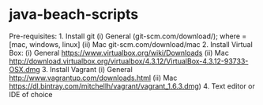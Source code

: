 java-beach-scripts
==================

Pre-requisites:
	1. Install git
		(i) General (git-scm.com/download/<os>); where <os> = [mac, windows, linux]
		(ii) Mac git-scm.com/download/mac
	2. Install Virtual Box:
		(i) General https://www.virtualbox.org/wiki/Downloads
		(ii) Mac http://download.virtualbox.org/virtualbox/4.3.12/VirtualBox-4.3.12-93733-OSX.dmg
	3. Install Vagrant
		(i) General http://www.vagrantup.com/downloads.html
		(ii) Mac https://dl.bintray.com/mitchellh/vagrant/vagrant_1.6.3.dmg)
	4. Text editor or IDE of choice
	
	
	